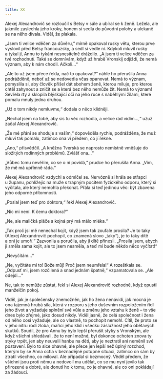 ```yaml
---
title: XX
---
```


Alexej Alexandrovič se rozloučil s Betsy v sále a ubíral se k ženě. Ležela, ale jakmile zaslechla jeho kroky, honem si sedla do původní polohy a ulekaně se na něho dívala. Viděl, že plakala.

„Jsem ti velice vděčen za důvěru,“ mírně opakoval rusky větu, kterou prve vyslovil před Betsy francouzsky, a sedl si vedle ní. Kdykoli mluvil rusky a tykal jí, Annu to tykání nesnesitelně dráždilo. „A jsem ti velice vděčen za tvé rozhodnutí. Také se domnívám, když už hrabě Vronskij odjíždí, že nemá význam, aby k nám chodil. Ačkoli…“

„Ale to už jsem přece řekla, nač to opakovat?“ náhle ho přerušila Anna podrážděně, neboť už se nedovedla včas opanovat. Nemá to význam, pomyslila si, aby člověk přišel dát sbohem ženě, kterou miluje, pro kterou chtěl zahynout a zničit se a která bez něho nemůže žít. Nemá to význam! Sevřela rty a sklopila blýskající oči na jeho ruce s naběhlými žilami, které pomalu mnuly jedna druhou.

„Už o tom nikdy nemluvme,“ dodala o něco klidněji.

„Nechal jsem na tobě, aby sis tu věc rozhodla, a velice rád vidím…,“ užuž začal Alexej Alexandrovič.

„Že mé přání se shoduje s vaším,“ dopověděla rychle, podrážděna, že muž mluví tak pomalu, zatímco ona ví předem, co jí řekne.

„Ano,“ přisvědčil. „A kněžna Tverská se naprosto nemístně vměšuje do složitých rodinných problémů. Zvlášť ona…“

„Vůbec tomu nevěřím, co se o ní povídá,“ prudce ho přerušila Anna. „Vím, že mě má upřímně ráda.“

Alexej Alexandrovič vzdychl a odmlčel se. Nervózně si hrála se střapci u županu, pohlížejíc na muže s trapným pocitem fyzického odporu, který si vyčítala, ale který nemohla překonat. Přála si teď jedinou věc: být zbavena jeho odporné přítomnosti.

„Poslal jsem teď pro doktora,“ řekl Alexej Alexandrovič.

„Nic mi není. K čemu doktora?“

„Ne, ale maličká pláče a kojná prý má málo mléka.“

„Tak proč jsi mě nenechal kojit, když jsem tak zoufale prosila? Je to taky (Alexej Alexandrovič pochopil, co znamená slovo „taky“), je to taky dítě a oni je umoří.“ Zazvonila a poručila, aby jí dítě přinesli. „Prosila jsem, abych ji směla sama kojit, ale to jsem nesměla, a teď mi bude někdo něco vyčítat!“

„Nevyčítám…“

„Ne, vyčítáte mi to! Bože můj! Proč jsem neumřela!“ A rozeštkala se. „Odpusť mi, jsem rozčilená a snad jednám špatně,“ vzpamatovala se. „Ale odejdi…“

Ne, tak to nemůže zůstat, řekl si Alexej Alexandrovič rozhodně, když opustil manželčin pokoj.

Viděl, jak je společensky znemožněn, jak ho žena nenávidí, jak mocná je ona tajemná hrubá síla, která v rozporu s jeho duševním rozpoložením řídí jeho život a vyžaduje splnění své vůle a změnu jeho vztahu k ženě – to vše dnes bylo zřejmé, jako dosud nikdy. Viděl jasně, že celá společnost i žena od něho cosi vyžaduje, ale co vlastně, to pochopit nemohl. Cítil, že proto se v jeho nitru rodí zloba, mařící jeho klid i všecku záslužnost jeho obětavých skutků. Soudil, že pro Annu by bylo lepší přerušit styky s Vronským, ale když všichni shledávali, že to není možné, byl dokonce ochoten znova ty styky trpět, jen aby neuvalil hanbu na děti, aby je neztratil ani neměnil své postavení. Bylo to sice ohavné, ale přece jen lepší než úplný rozchod, kterým by se Anna octla v beznadějně potupné situaci, zatímco on sám by ztratil všechno, co miloval. Ale připadal si bezmocný. Věděl předem, že všichni jsou proti němu a nedovolí mu udělat, co se mu nyní jevilo tak přirozené a dobré, ale donutí ho k tomu, co je ohavné, ale co oni pokládají za žádoucí.
